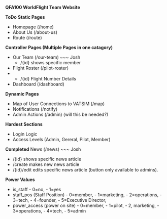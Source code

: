 **QFA100 WorldFlight Team Website**

**ToDo**
**Static Pages**
- Homepage (/home)
- About Us (/about-us)
- Route (/route)

**Controller Pages (Multiple Pages in one catagory)**
- Our Team (/our-team) ~~~ Josh
  - /{id} shows specific member
- Flight Roster (/pilot-roster)
- - /{id} Flight Number Details
- Dashboard (/dashboard)

**Dynamic Pages**
- Map of User Connections to VATSIM (/map)
- Notifications (/notify)
- Admin Actions (/admin) (will this be needed?)


**Hardest Sections**
- Login Logic
- Access Levels (Admin, Gereral, Pilot, Member)

**Completed**
 News (/news) ~~~ Josh
  - /{id} shows specific news article
  - /create makes new news article
  - /{id}/edit edits specific news article (button only available to admins).

**Power Values**
- is_staff 
      - 0=no, 
      - 1=yes
- staff_pos (Staff Position) 
      - 0=member, 
      - 1=marketing, 
      - 2=operations, 
      - 3=tech, 
      - 4=founder, 
      - 5=Executive Director,
- power_access (power on site) 
      - 0=member, 
      - 1=pilot, 
      - 2, marketing, 
      - 3=operations, 
      - 4=tech, 
      - 5=admin